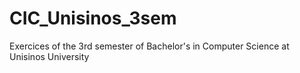 # CIC_Unisinos_3sem
Exercices of the 3rd semester of Bachelor's in Computer Science at Unisinos University
